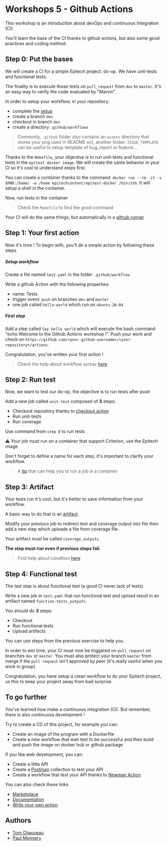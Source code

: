 # Workshops 5 - Github Actions

This workshop is an introduction about devOps and continuous Integration (CI).

You'll learn the base of the CI thanks to github actions, but also some good practices and coding method.

## Step 0: Put the bases

We will create a CI for a simple Epitech project: do-op. We have unit-tests and functional tests. 

The finality is to execute those tests on `pull_request` from `dev` to `master`. It's an easy way to verify the code evaluated by "Marvin".

In order to setup your workflow, in your repository:
  - complete the [setup](https://github.com/PoCInnovation/Workshops/blob/master/software/5.Actions/SETUP.md)
  - create a branch `dev`
  - checkout in branch `dev`
  - create a directory `.github/workflows`

> Commonly, `.github` folder also contains an `assets` directory that stores your png used in README ect, another folder: `ISSUE_TEMPLATE` can be useful to setup template of bug_report or feature... 

Thanks to the `Makefile`, your objective is to run unit-tests and functional tests in the `epitest docker image`. 
We will create the same behavior in your CI so it's cool to understand steps first.

You can create a container thanks to the command: `docker run --rm -it -v $PWD:/home/ -w /home epitechcontent/epitest-docker /bin/zsh`. It will setup a shell in the container.

Now, run tests in the container

> Check the `Makefile` to find the good command

Your CI will do the same things, but automatically in a [github runner](https://docs.github.com/en/free-pro-team@latest/actions/learn-github-actions/introduction-to-github-actions)

## Step 1: Your first action

Now it's time ! To begin with, you'll do a simple action by following these steps

##### Setup workflow

Create a file named `test.yaml` in the folder `.github/workflow`

Write a github Action with the following properties:
  - name: Tests
  - trigger event: `push` on branches `dev` and `master`
  - one job called `hello-world` which run on `ubuntu-20.04`
    
##### First step

Add a step called `Say hello world` which will execute the bash command "echo Welcome to the Github Actions workshop !".
Push your work and check on `https://github.com/<your-github-username>/<your-repository>/actions`.

Congratulation, you've written your first action !

> Check the help about workflow syntax [here](https://docs.github.com/en/free-pro-team@latest/actions/reference/workflow-syntax-for-github-actions)

## Step 2: Run test

Now, we want to test our do-op, the objective is to run tests after push

Add a new job called `unit-test` composed of **3** steps:
  - Checkout repository thanks to [checkout action](https://github.com/marketplace/actions/checkout)
  - Run unit-tests
  - Run coverage

Use command from `step 0` to run tests 

:warning: Your job must run on a container that support Criterion, use the Epitech image

Don't forget to define a name for each step, it's important to clarify your workflow.

> A [tip](https://docs.github.com/en/free-pro-team@latest/actions/reference/workflow-syntax-for-github-actions#jobsjob_idcontainer) that can help you to run a job in a container

## Step 3: Artifact

Your tests run it's cool, but it's better to save information from your workflow.

A basic way to do that is an [artifact](https://github.com/marketplace/actions/upload-a-build-artifact).

Modify your previous job to redirect test and coverage output into file then add a new step which uploads a file from coverage file.

Your artifact must be called `coverage_outputs`.

**The step must run even if previous steps fail**.

> Find help about condition [here](https://docs.github.com/en/free-pro-team@latest/actions/reference/context-and-expression-syntax-for-github-actions)

## Step 4: Functional test

The last step is about functional test (a good CI never lack of tests).

Write a new job in `test.yaml` that run functional test and upload result in an artifact named `function-tests_outputs`.

You should do **3** steps:
  - Checkout
  - Run functional tests
  - Upload artifacts

You can use steps from the previous exercise to help you.
 
In order to win time, your CI must now be triggered on `pull_request` on branches `dev` or `master`.
You must also protect your branch `master` from merge if the `pull request` isn't approved by peer (it's really useful when you work in group)
 
Congratulation, you have setup a clean workflow to do your Epitech project, us this to keep your project away from bad surprise.
 
## To go further

You've learned how make a continuous integration (CI). But remember, there is also continuous development !

Try to create a CD of this project, for example you can:
  - Create an image of the program with a Dockerfile
  - Create a new workflow that wait test to be successful and then build and push the image on docker hub or github package

If you like web development, you can:
  - Create a little API
  - Create a [Postman](https://www.postman.com/) collection to test your API
  - Create a workflow that test your API thanks to [Newman Action](https://github.com/marketplace/actions/newman-action)

You can also check these links
  - [Marketplace](https://github.com/marketplace?type=actions)
  - [Documentation](https://docs.github.com/en/free-pro-team@latest/actions)
  - [Write your own action](https://levelup.gitconnected.com/how-to-write-github-actions-30b54ddf6f52)
  
## Authors

 - [Tom Chauveau](https://github.com/TomChv/)
 - [Paul Monnery](https://github.com/PaulMonnery/)
